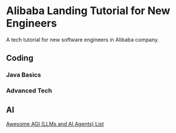 # Alibaba Landing Tutorial for New Engineers
A tech tutorial for new software engineers in Alibaba company.

## Coding

### Java Basics

### Advanced Tech

## AI

[Awesome AGI (LLMs and AI Agents) List](https://github.com/yaohaizhou/awesome-agi/blob/main/README.md)
